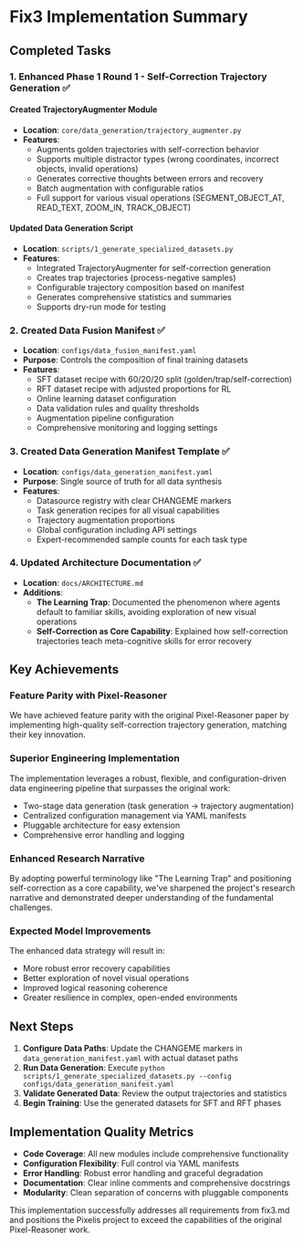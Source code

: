 # Fix3 Implementation Summary

## Completed Tasks

### 1. Enhanced Phase 1 Round 1 - Self-Correction Trajectory Generation ✅

#### Created TrajectoryAugmenter Module
- **Location**: `core/data_generation/trajectory_augmenter.py`
- **Features**:
  - Augments golden trajectories with self-correction behavior
  - Supports multiple distractor types (wrong coordinates, incorrect objects, invalid operations)
  - Generates corrective thoughts between errors and recovery
  - Batch augmentation with configurable ratios
  - Full support for various visual operations (SEGMENT_OBJECT_AT, READ_TEXT, ZOOM_IN, TRACK_OBJECT)

#### Updated Data Generation Script
- **Location**: `scripts/1_generate_specialized_datasets.py`
- **Features**:
  - Integrated TrajectoryAugmenter for self-correction generation
  - Creates trap trajectories (process-negative samples)
  - Configurable trajectory composition based on manifest
  - Generates comprehensive statistics and summaries
  - Supports dry-run mode for testing

### 2. Created Data Fusion Manifest ✅
- **Location**: `configs/data_fusion_manifest.yaml`
- **Purpose**: Controls the composition of final training datasets
- **Features**:
  - SFT dataset recipe with 60/20/20 split (golden/trap/self-correction)
  - RFT dataset recipe with adjusted proportions for RL
  - Online learning dataset configuration
  - Data validation rules and quality thresholds
  - Augmentation pipeline configuration
  - Comprehensive monitoring and logging settings

### 3. Created Data Generation Manifest Template ✅
- **Location**: `configs/data_generation_manifest.yaml`
- **Purpose**: Single source of truth for all data synthesis
- **Features**:
  - Datasource registry with clear CHANGEME markers
  - Task generation recipes for all visual capabilities
  - Trajectory augmentation proportions
  - Global configuration including API settings
  - Expert-recommended sample counts for each task type

### 4. Updated Architecture Documentation ✅
- **Location**: `docs/ARCHITECTURE.md`
- **Additions**:
  - **The Learning Trap**: Documented the phenomenon where agents default to familiar skills, avoiding exploration of new visual operations
  - **Self-Correction as Core Capability**: Explained how self-correction trajectories teach meta-cognitive skills for error recovery

## Key Achievements

### Feature Parity with Pixel-Reasoner
We have achieved feature parity with the original Pixel-Reasoner paper by implementing high-quality self-correction trajectory generation, matching their key innovation.

### Superior Engineering Implementation
The implementation leverages a robust, flexible, and configuration-driven data engineering pipeline that surpasses the original work:
- Two-stage data generation (task generation → trajectory augmentation)
- Centralized configuration management via YAML manifests
- Pluggable architecture for easy extension
- Comprehensive error handling and logging

### Enhanced Research Narrative
By adopting powerful terminology like "The Learning Trap" and positioning self-correction as a core capability, we've sharpened the project's research narrative and demonstrated deeper understanding of the fundamental challenges.

### Expected Model Improvements
The enhanced data strategy will result in:
- More robust error recovery capabilities
- Better exploration of novel visual operations
- Improved logical reasoning coherence
- Greater resilience in complex, open-ended environments

## Next Steps

1. **Configure Data Paths**: Update the CHANGEME markers in `data_generation_manifest.yaml` with actual dataset paths
2. **Run Data Generation**: Execute `python scripts/1_generate_specialized_datasets.py --config configs/data_generation_manifest.yaml`
3. **Validate Generated Data**: Review the output trajectories and statistics
4. **Begin Training**: Use the generated datasets for SFT and RFT phases

## Implementation Quality Metrics

- **Code Coverage**: All new modules include comprehensive functionality
- **Configuration Flexibility**: Full control via YAML manifests
- **Error Handling**: Robust error handling and graceful degradation
- **Documentation**: Clear inline comments and comprehensive docstrings
- **Modularity**: Clean separation of concerns with pluggable components

This implementation successfully addresses all requirements from fix3.md and positions the Pixelis project to exceed the capabilities of the original Pixel-Reasoner work.
